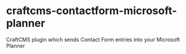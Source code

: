 # craftcms-contactform-microsoft-planner
CraftCMS plugin which sends Contact Form entries into your Microsoft Planner
